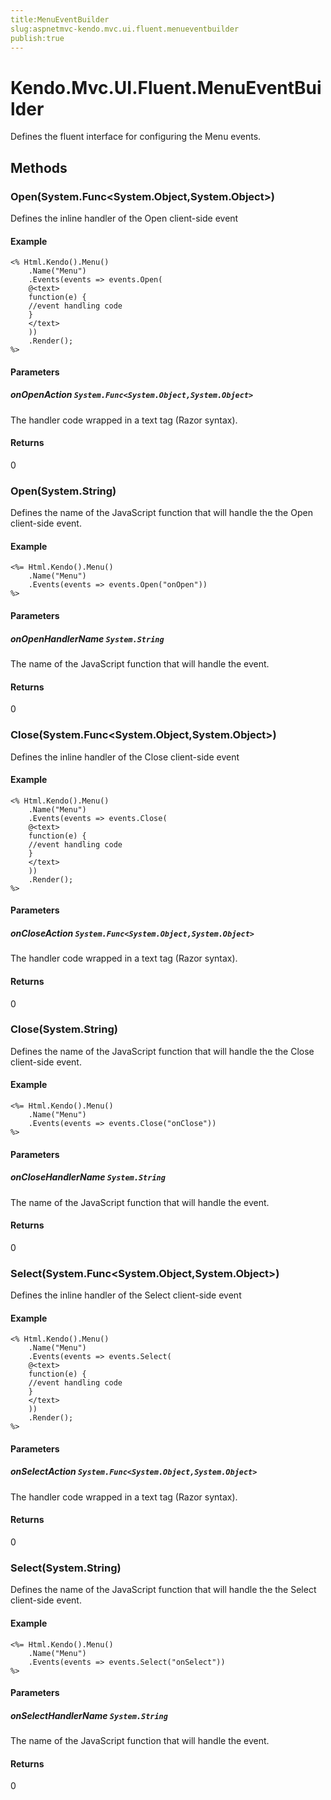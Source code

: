 ```yaml
---
title:MenuEventBuilder
slug:aspnetmvc-kendo.mvc.ui.fluent.menueventbuilder
publish:true
---
```


# Kendo.Mvc.UI.Fluent.MenuEventBuilder
Defines the fluent interface for configuring the Menu events.



## Methods

### Open(System.Func\<System.Object,System.Object\>)
Defines the inline handler of the Open client-side event

#### Example

    <% Html.Kendo().Menu()
        .Name("Menu")
        .Events(events => events.Open(
        @<text>
        function(e) {
        //event handling code
        }
        </text>
        ))
        .Render();
    %>
        


#### Parameters

##### onOpenAction `System.Func<System.Object,System.Object>`
The handler code wrapped in a text tag (Razor syntax).



#### Returns
0


### Open(System.String)
Defines the name of the JavaScript function that will handle the the Open client-side event.

#### Example

    <%= Html.Kendo().Menu()
        .Name("Menu")
        .Events(events => events.Open("onOpen"))
    %>
        


#### Parameters

##### onOpenHandlerName `System.String`
The name of the JavaScript function that will handle the event.



#### Returns
0


### Close(System.Func\<System.Object,System.Object\>)
Defines the inline handler of the Close client-side event

#### Example

    <% Html.Kendo().Menu()
        .Name("Menu")
        .Events(events => events.Close(
        @<text>
        function(e) {
        //event handling code
        }
        </text>
        ))
        .Render();
    %>
        


#### Parameters

##### onCloseAction `System.Func<System.Object,System.Object>`
The handler code wrapped in a text tag (Razor syntax).



#### Returns
0


### Close(System.String)
Defines the name of the JavaScript function that will handle the the Close client-side event.

#### Example

    <%= Html.Kendo().Menu()
        .Name("Menu")
        .Events(events => events.Close("onClose"))
    %>
        


#### Parameters

##### onCloseHandlerName `System.String`
The name of the JavaScript function that will handle the event.



#### Returns
0


### Select(System.Func\<System.Object,System.Object\>)
Defines the inline handler of the Select client-side event

#### Example

    <% Html.Kendo().Menu()
        .Name("Menu")
        .Events(events => events.Select(
        @<text>
        function(e) {
        //event handling code
        }
        </text>
        ))
        .Render();
    %>
        


#### Parameters

##### onSelectAction `System.Func<System.Object,System.Object>`
The handler code wrapped in a text tag (Razor syntax).



#### Returns
0


### Select(System.String)
Defines the name of the JavaScript function that will handle the the Select client-side event.

#### Example

    <%= Html.Kendo().Menu()
        .Name("Menu")
        .Events(events => events.Select("onSelect"))
    %>
        


#### Parameters

##### onSelectHandlerName `System.String`
The name of the JavaScript function that will handle the event.



#### Returns
0



